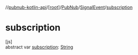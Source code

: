 //[pubnub-kotlin-api](../../../../index.md)/[[root]](../../index.md)/[PubNub](../index.md)/[SignalEvent](index.md)/[subscription](subscription.md)

# subscription

[js]\
abstract var [subscription](subscription.md): [String](https://kotlinlang.org/api/latest/jvm/stdlib/kotlin-stdlib/kotlin/-string/index.html)
